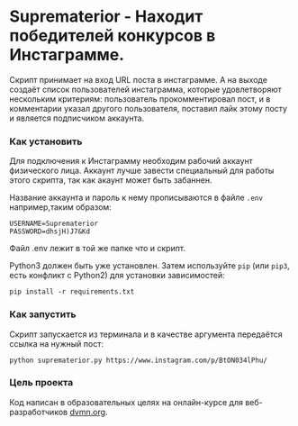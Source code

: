 # Suprematerior - Находит победителей конкурсов в Инстаграмме.

Скрипт принимает на вход URL поста в инстаграмме. А на выходе создаёт список пользователей инстаграмма, которые удовлетворяют нескольким критериям: пользователь прокомментировал пост, и в комментарии указал другого пользователя, поставил лайк этому посту и является подписчиком аккаунта.

### Как установить

Для подключения к Инстаграмму необходим рабочий аккаунт физического лица. Аккаунт лучше завести специальный для работы этого скрипта, так как акаунт может быть забаннен.

Название аккаунта и пароль к нему прописываются в файле `.env` например,таким образом:
```
USERNAME=Suprematerior
PASSWORD=dhsjH)J7&Kd
```
Файл .env лежит в той же папке что и скрипт.

Python3 должен быть уже установлен.
Затем используйте `pip` (или `pip3`, есть конфликт с Python2) для установки зависимостей:
```
pip install -r requirements.txt
```

### Как запустить

Скрипт запускается из терминала и в качестве аргумента передаётся ссылка на нужный пост:
```
python suprematerior.py https://www.instagram.com/p/BtON034lPhu/
```
### Цель проекта

Код написан в образовательных целях на онлайн-курсе для веб-разработчиков [dvmn.org](https://dvmn.org/).
